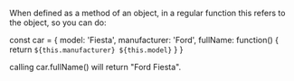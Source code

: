 When defined as a method of an object, in a regular function this refers to the object, so you can do:



const car = {
  model: 'Fiesta',
  manufacturer: 'Ford',
  fullName: function() {
    return `${this.manufacturer} ${this.model}`
  }
}




calling car.fullName() will return "Ford Fiesta".
